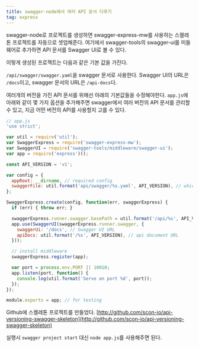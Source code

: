 ```yaml
---
title: swagger-node에서 여러 API 문서 다루기
tag: express
---
```

swagger-node로 프로젝트를 생성하면 swagger-express-mw를 사용하는 스켈레톤 프로젝트를 자동으로 셋업해준다. 여기에서 swagger-tools의 swagger-ui를 미들웨어로 추가하면 API 문서를 Swagger UI로 볼 수 있다.

이렇게 생성된 프로젝트는 다음과 같은 기본 값을 가진다.

`/api/swagger/swagger.yaml`을 swagger 문서로 사용한다.
Swagger UI의 URL은 `/docs`이고, swagger 문서의 URL은 `/api-docs`다.

여러개의 버전을 가진 API 문서를 위해선 아래의 기본값들을 수정해야한다. `app.js`에 아래와 같이 몇 가지 옵션을 추가해주면 swagger에서 여러 버전의 API 문서를 관리할 수 있고, 지금 어떤 버전의 API를 사용할지 고를 수 있다.

```js
// app.js
'use strict';

var util = require('util');
var SwaggerExpress = require('swagger-express-mw');
var SwaggerUI = require('swagger-tools/middleware/swagger-ui');
var app = require('express')();

const API_VERSION = 'v1';

var config = {
  appRoot: __dirname, // required config
  swaggerFile: util.format('api/swagger/%s.yaml', API_VERSION), // which swagger file
};

SwaggerExpress.create(config, function(err, swaggerExpress) {
  if (err) { throw err; }

  swaggerExpress.runner.swagger.basePath = util.format('/api/%s', API_VERSION);
  app.use(SwaggerUI(swaggerExpress.runner.swagger, {
    swaggerUi: '/docs', // Swagger UI URL
    apiDocs: util.format('/%s', API_VERSION), // api document URL
  }));

  // install middleware
  swaggerExpress.register(app);

  var port = process.env.PORT || 10010;
  app.listen(port, function() {
    console.log(util.format('Serve on port %d', port));
  });
});

module.exports = app; // for testing
```

Github에 스켈레톤 프로젝트를 만들었다.
[http://github.com/scon-io/api-versioning-swagger-skeleton](http://github.com/scon-io/api-versioning-swagger-skeleton)

실행시 `swagger project start` 대신 `node app.js`를 사용해주면 된다.
